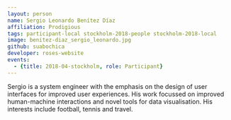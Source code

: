 ```yaml
---
layout: person
name: Sergio Leonardo Benítez Díaz
affiliation: Prodigious
tags: participant-local stockholm-2018-people stockholm-2018-local
image: benitez-diaz_sergio_leonardo.jpg
github: suabochica
developer: roses-website
events:
  - {title: 2018-04-stockholm, role: Participant}
---
```

Sergio is a system engineer with the emphasis on the design of user interfaces for improved user experiences. His work focussed on improved human-machine interactions and novel tools for data visualisation. His interests include football, tennis and travel.  